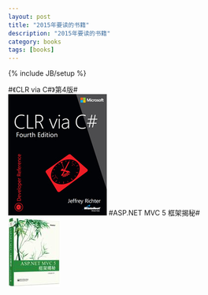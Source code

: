 ```yaml
---
layout: post
title: "2015年要读的书籍"
description: "2015年要读的书籍"
category: books
tags: [books]
---
```

{% include JB/setup %}


#《CLR via C#》第4版#  
![CLR via C#](/images/CLR-via-Csharp.jpg)
#ASP.NET MVC 5 框架揭秘#  
![框架揭秘](/images/aspnet-mvc5.jpg)
